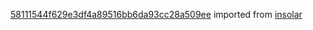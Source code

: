 [58111544f629e3df4a89516bb6da93cc28a509ee](https://github.com/insolar/insolar/commit/58111544f629e3df4a89516bb6da93cc28a509ee) imported from [insolar](https://github.com/insolar/insolar)
